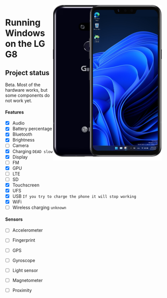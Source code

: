 <img align="right" src="https://github.com/n00b69/woa-alphaplus/blob/main/alphaplus.png" width="350" alt="Windows 11 running on alphaplus">

# Running Windows on the LG G8

## Project status
Beta. Most of the hardware works, but some components do not work yet.

#### Features
- [x] Audio
- [x] Battery percentage
- [x] Bluetooth
- [x] Brightness
- [ ] Camera
- [x] Charging ```DEAD slow```
- [x] Display
- [ ] FM
- [x] GPU
- [ ] LTE 
- [ ] SD 
- [x] Touchscreen
- [x] UFS
- [x] USB ```If you try to charge the phone it will stop working```
- [x] WiFi
- [ ] Wireless charging ```unknown```

#### Sensors
- [ ] Accelerometer
- [ ] Fingerprint
- [ ] GPS
- [ ] Gyroscope
- [ ] Light sensor
- [ ] Magnetometer
- [ ] Proximity





















